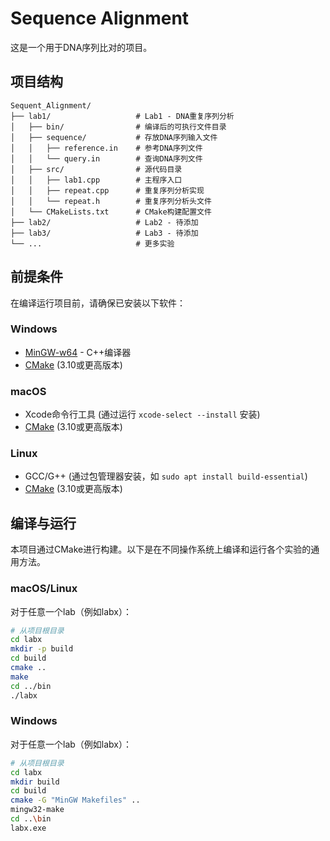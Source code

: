 # Sequence Alignment

这是一个用于DNA序列比对的项目。

## 项目结构

```
Sequent_Alignment/
├── lab1/                   # Lab1 - DNA重复序列分析
│   ├── bin/                # 编译后的可执行文件目录
│   ├── sequence/           # 存放DNA序列输入文件
│   │   ├── reference.in    # 参考DNA序列文件
│   │   └── query.in        # 查询DNA序列文件
│   ├── src/                # 源代码目录
│   │   ├── lab1.cpp        # 主程序入口
│   │   ├── repeat.cpp      # 重复序列分析实现
│   │   └── repeat.h        # 重复序列分析头文件
│   └── CMakeLists.txt      # CMake构建配置文件
├── lab2/                   # Lab2 - 待添加
├── lab3/                   # Lab3 - 待添加
└── ...                     # 更多实验
```

## 前提条件

在编译运行项目前，请确保已安装以下软件：

### Windows
- [MinGW-w64](https://www.mingw-w64.org/downloads/) - C++编译器
- [CMake](https://cmake.org/download/) (3.10或更高版本)

### macOS
- Xcode命令行工具 (通过运行 `xcode-select --install` 安装)
- [CMake](https://cmake.org/download/) (3.10或更高版本)

### Linux
- GCC/G++ (通过包管理器安装，如 `sudo apt install build-essential`)
- [CMake](https://cmake.org/download/) (3.10或更高版本)

## 编译与运行

本项目通过CMake进行构建。以下是在不同操作系统上编译和运行各个实验的通用方法。

### macOS/Linux

对于任意一个lab（例如labx）：

```bash
# 从项目根目录
cd labx
mkdir -p build
cd build
cmake ..
make
cd ../bin
./labx
```

### Windows

对于任意一个lab（例如labx）：

```bash
# 从项目根目录
cd labx
mkdir build
cd build
cmake -G "MinGW Makefiles" ..
mingw32-make
cd ..\bin
labx.exe
```